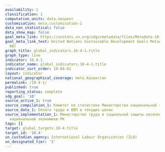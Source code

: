 ```yaml
---
availability: 1
classification: 1
computation_units: data.процент
customisation: meta.customisation-1
data_non_statistical: false
data_show_map: false
goal_meta_link: https://unstats.un.org/sdgs/metadata/files/Metadata-10-04-01.pdf
goal_meta_link_text: United Nations Sustainable Development Goals Metadata (PDF 190
  KB)
graph_title: global_indicators.10-4-1.title
graph_type: line
indicator: 10.4.1
indicator_name: global_indicators.10-4-1.title
indicator_sort_order: 10-04-01
layout: indicator
national_geographical_coverage: meta.Казахстан
permalink: /10-4-1/
published: true
reporting_status: complete
sdg_goal: '10'
source_active_1: true
source_compilation_1: Комитет по статистике Министерства национальной экономики РК
source_data_1: Оплата труда и ВВП в текущих ценах
source_implementation_1: Министерство труда и социальной защиты населения РК, Министерство
  национальной экономики РК
tags: []
target: global_targets.10-4.title
target_id: '10.4'
un_custodian_agency: International Labour Organization (ILO)
un_designated_tier: '2'
---
```

